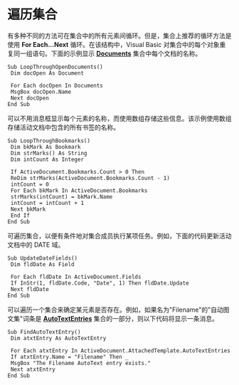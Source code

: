 
# 遍历集合

有多种不同的方法可在集合中的所有元素间循环。但是，集合上推荐的循环方法是使用  **For Each...Next** 循环。在该结构中，Visual Basic 对集合中的每个对象重复同一组语句。下面的示例显示 **[Documents](fc4ac973-19c1-703a-5538-f4426b8b7564.md)** 集合中每个文档的名称。


```
Sub LoopThroughOpenDocuments() 
 Dim docOpen As Document 
 
 For Each docOpen In Documents 
 MsgBox docOpen.Name 
 Next docOpen 
End Sub
```


可以不用消息框显示每个元素的名称，而使用数组存储这些信息。该示例使用数组存储活动文档中包含的所有书签的名称。




```
Sub LoopThroughBookmarks() 
 Dim bkMark As Bookmark 
 Dim strMarks() As String 
 Dim intCount As Integer 
 
 If ActiveDocument.Bookmarks.Count > 0 Then 
 ReDim strMarks(ActiveDocument.Bookmarks.Count - 1) 
 intCount = 0 
 For Each bkMark In ActiveDocument.Bookmarks 
 strMarks(intCount) = bkMark.Name 
 intCount = intCount + 1 
 Next bkMark 
 End If 
End Sub
```

可遍历集合，以便有条件地对集合成员执行某项任务。例如，下面的代码更新活动文档中的 DATE 域。



```
Sub UpdateDateFields() 
 Dim fldDate As Field 
 
 For Each fldDate In ActiveDocument.Fields 
 If InStr(1, fldDate.Code, "Date", 1) Then fldDate.Update 
 Next fldDate 
End Sub
```

可以遍历一个集合来确定某元素是否存在。例如，如果名为"Filename"的"自动图文集"词条是  **[AutoTextEntries](4e4d92b3-d259-84b7-061f-82065e177c29.md)** 集合的一部分，则以下代码将显示一条消息。



```
Sub FindAutoTextEntry() 
 Dim atxtEntry As AutoTextEntry 
 
 For Each atxtEntry In ActiveDocument.AttachedTemplate.AutoTextEntries 
 If atxtEntry.Name = "Filename" Then _ 
 MsgBox "The Filename AutoText entry exists." 
 Next atxtEntry 
End Sub
```

